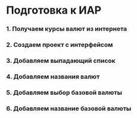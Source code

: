 # Подготовка к ИАР
### 1. Получаем курсы валют из интернета
### 2. Создаем проект с интерфейсом
### 3. Добавляем выпадающий список
### 4. Добавляем названия валют
### 5. Добавляем выбор базовой валюты
### 6. Добавляем название базовой валюты
